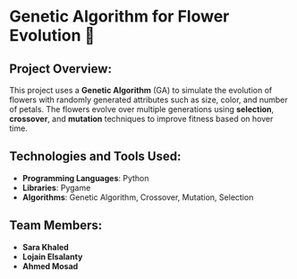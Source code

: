 # Genetic Algorithm for Flower Evolution 🌸

## **Project Overview:**
This project uses a **Genetic Algorithm** (GA) to simulate the evolution of flowers with randomly generated attributes such as size, color, and number of petals. The flowers evolve over multiple generations using **selection**, **crossover**, and **mutation** techniques to improve fitness based on hover time. 

## **Technologies and Tools Used:**
- **Programming Languages**: Python
- **Libraries**: Pygame
- **Algorithms**: Genetic Algorithm, Crossover, Mutation, Selection

## **Team Members:**
- **Sara Khaled**
- **Lojain Elsalanty**
- **Ahmed Mosad**


